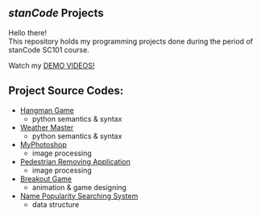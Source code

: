 ## *stanCode* Projects
Hello there!\
This repository holds my programming projects done during the period of stanCode SC101 course.

Watch my [DEMO VIDEOS!](https://www.youtube.com/playlist?list=PL6FWNwNPGCE56gP3lxhYPLoUbqE_unUiP)

## Project Source Codes:
* [Hangman Game](https://github.com/sally871204/stanCodeProjects/tree/main/hangman_game)
  * python semantics & syntax
* [Weather Master](https://github.com/sally871204/stanCodeProjects/tree/main/weather_master)
  * python semantics & syntax
* [MyPhotoshop](https://github.com/sally871204/stanCodeProjects/tree/main/my_photoshop)
  * image processing
* [Pedestrian Removing Application](https://github.com/sally871204/stanCodeProjects/tree/main/pedestrian_removing_application)
  * image processing
* [Breakout Game](https://github.com/sally871204/stanCodeProjects/tree/main/break_out_game)
  * animation & game designing
* [Name Popularity Searching System](https://github.com/sally871204/stanCodeProjects/tree/main/name_popularity_searching_system)
  * data structure
